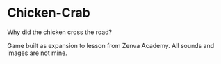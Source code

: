 # Chicken-Crab
Why did the chicken cross the road?


Game built as expansion to lesson from Zenva Academy.  All sounds and images are not mine.  
